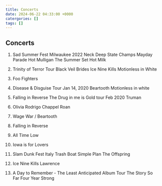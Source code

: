 ```yaml
---
title: Concerts
date: 2024-06-22 04:33:00 +0000
catergories: []
tags: []
---
```


## Concerts

1. Sad Summer Fest Milwaukee 2022
Neck Deep
State Champs
Mayday Parade
Hot Mulligan
The Summer Set
Hot Milk

2. Trinity of Terror Tour
Black Veil Brides
Ice Nine Kills
Motionless in White

3. Foo Fighters

4. Disease & Disguise Tour Jan 14, 2020
Beartooth
Motionless in white

5. Falling in Reverse The Drug in me is Gold tour Feb 2020 Truman

6. Olivia Rodrigo
Chappel Roan

7. Wage War / Beartooth

8. Falling in Reverse 

9. All Time Low

10. Iowa is for Lovers

11. Slam Dunk Fest Italy
Trash Boat
Simple Plan
The Offspring

12. Ice Nine Kills Lawrence

13. A Day to Remember - The Least Anticipated Album Tour
    The Story So Far
    Four Year Strong